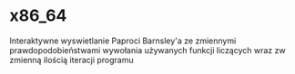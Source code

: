 # x86_64

Interaktywne wyswietlanie Paproci Barnsley'a ze zmiennymi prawdopodobieństwami wywołania używanych funkcji liczących 
wraz zw zmienną ilością iteracji programu
